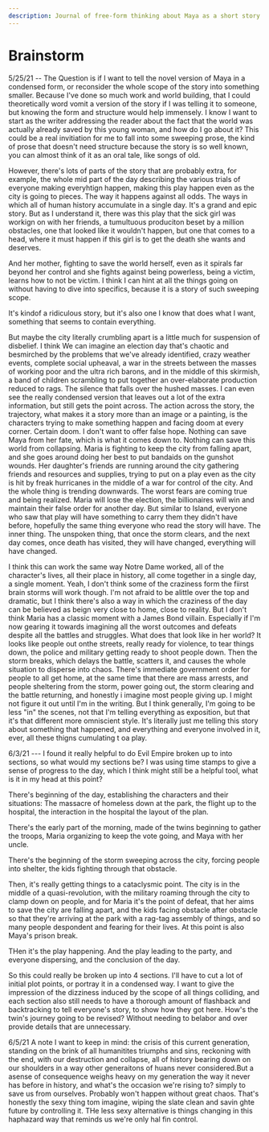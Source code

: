 ```yaml
---
description: Journal of free-form thinking about Maya as a short story
---
```


# Brainstorm

5/25/21 --  The Question is  if I want to tell the novel version of Maya in a condensed form, or reconsider the whole scope of the story into something smaller. Because I've done so much work and world building, that I could theoretically word vomit a version of the story if I was telling it to someone, but knowing the form and structure would help immensely. I know I want to start as the writer addressing the reader about the fact that the world was actually already saved by this young woman, and how do I go about it? This could be a real invitiation for me to fall into some sweeping prose, the kind of prose that doesn't need structure because the story is so well known, you can almost think of it as an oral tale, like songs of old. 

However, there's lots of parts of the story that are probably extra, for example, the whole mid part of the day describing the various trials of everyone making everyhtign happen, making this play happen even as the city is going to pieces. The way it happens against all odds. The ways in which all of human history accumulate in a single day. It's a grand and epic story. But as I understand it, there was this play that the sick girl was workign on with her friends, a tumultuous produciton beset by a million obstacles, one that looked like it wouldn't happen, but one that comes to a head, where it must happen if this girl is to get the death she wants and deserves. 

And her mother, fighting to save the world herself, even as it spirals far beyond her control and she fights against being powerless, being a victim, learns how to not be victim. I think I can hint at all the things going on without having to dive into specifics, because it is a story of such sweeping scope. 

It's kindof a ridiculous story, but it's also one I know that does what I want, something that seems to contain everything.

But maybe the city literally crumbling apart is a little much for suspension of disbelief. I think We can imagine an election day that's chaotic and besmirched by the problems that we've already identified, crazy weather events, complete social upheaval, a war in the streets between the masses of working poor and the ultra rich barons, and in the middle of this skirmish, a band of children scrambling to put together an over-elaborate production reduced to rags. The silence that falls over the hushed masses. I can even see the really condensed version that leaves out a lot of the extra information, but still gets the point across. The action across the story, the trajectory, what makes it a story more than an image or a painting, is the characters trying to make something happen and facing doom at every corner. Certain doom. I don't want to offer false hope. Nothing can save Maya from her fate, which is what it comes down to. Nothing can save this world from collapsing. Maria is fighting to keep the city from falling apart, and she goes around doing her best to put bandaids on the gunshot wounds. Her daughter's friends are running around the city gathering friends and resources and supplies, trying to put on a play even as the city is hit by freak hurricanes in the middle of a war for control of the city. And the whole thing is trending downwards. The worst fears are coming true and being realized. Maria will lose the election, the billionaires will win and maintain their false order for another day. But similar to Island, everyone who saw that play will have something to carry them they didn't have before, hopefully the same thing everyone who read the story will have. The inner thing. The unspoken thing, that once the storm clears, and the next day comes, once death has visited,  they will have changed, everything will have changed. 

I think this can work the same way Notre Dame worked, all of the character's lives, all their place in history, all come together in a single day, a single moment. Yeah, I don't think some of the craziness form the fiirst brain storms will work though. I'm not afraid to be alittle over the top and dramatic, but I think there's also a way in which the craziness of the day can be believed as beign very close to home, close to reality. But I don't think Maria has a classic moment with a James Bond villain. Especially if I'm now gearing it towards imagining all the worst outcomes and defeats despite all the battles and struggles. What does that look like in her world? It looks like people out onthe streets, really ready for violence, to tear things down, the police and military getting ready to shoot people down. Then the storm breaks, which delays the battle, scatters it, and causes the whole situation to disperse into chaos. There's immediate government order for people to all get home, at the same time that there are mass arrests, and people sheltering from the storm, power going out, the storm clearing and the battle returning, and honestly i imagine most people giving up. I might not figure it out until I'm in the writing. But I think generally,  I'm going to be less "in" the scenes, not that I'm telling everything as exposition, but that it's that different more omniscient style. It's literally just me telling this story about something that happened, and everything and everyone involved in it, ever, all these thigns cumulating t oa play.

6/3/21 --- I found it really helpful to do Evil Empire broken up to into sections, so what would my sections be? I was using time stamps to give a sense of progress to the day, which I think might still be a helpful tool, what is it in my head at this point?

There's beginning of the day, establishing the characters and their situations: The massacre of homeless down at the park, the flight up to the hospital, the interaction in the hospital the layout of the plan.

There's the early part of the morning, made of the twins beginning to gather the troops, Maria organizing to keep the vote going, and Maya with her uncle.

There's the beginning of the storm sweeping across the city, forcing people into shelter, the kids fighting through that obstacle.

Then, it's really getting things to a cataclysmic point. The city is in the middle of a quasi-revolution, with the military roaming through the city to clamp down on people, and for Maria it's the point of defeat, that her aims to save the city are falling apart, and the kids facing obstacle after obstacle so that they're arriving at the park with a rag-tag assembly of things, and so many people despondent and fearing for their lives. At this point is also Maya's prison break.

THen it's the play happening. And the play leading to the party, and everyone dispersing, and the conclusion of the day. 

So this could really be broken up into 4 sections. I'll have to cut a lot of initial plot points, or portray it in a condensed way. I want to give the impression of the dizziness induced by the scope of all things colliding, and each section also still needs to have a thorough amount of flashback and backtracking to tell everyone's story, to show how they got here. How's the twin's journey going to be revised? Without needing to belabor and over provide details that are unnecessary. 

6/5/21 A note I want to keep in mind: the crisis of this current generation, standing on the brink of all humanitites triumphs and sins, reckoning with the end, with our destruction and collapse, all of history bearing down on our shoulders in a way other generaitons of huans never considered.But a asense of consequence weighs heavy on my generation the way it never has before in history, and what's the occasion we're rising to? simply to save us from ourselves. Probably won't happen without great chaos. That's honestly the sexy thing tom imagine, wiping the slate clean and savin ghte future by controlling it. THe less sexy alternative is things changing in this haphazard way that reminds us we're only hal fin control.

